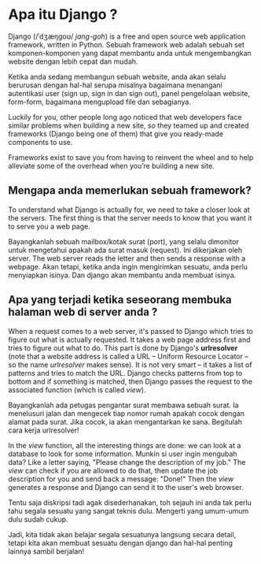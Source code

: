 # Apa itu Django ?

Django (/ˈdʒæŋɡoʊ/ *jang-goh*) is a free and open source web application framework, written in Python. Sebuah framework web adalah sebuah set komponen-komponen yang dapat membantu anda untuk mengembangkan website dengan lebih cepat dan mudah.

Ketika anda sedang membangun sebuah website, anda akan selalu berurusan dengan hal-hal serupa misalnya bagaimana menangani autentikasi user (sign up, sign in dan sign out), panel pengelolaan website, form-form, bagaimana mengupload file dan sebagianya.

Luckily for you, other people long ago noticed that web developers face similar problems when building a new site, so they teamed up and created frameworks (Django being one of them) that give you ready-made components to use.

Frameworks exist to save you from having to reinvent the wheel and to help alleviate some of the overhead when you’re building a new site.

## Mengapa anda memerlukan sebuah framework?

To understand what Django is actually for, we need to take a closer look at the servers. The first thing is that the server needs to know that you want it to serve you a web page.

Bayangkanlah sebuah mailbox/kotak surat (port), yang selalu dimonitor untuk mengetahui apakah ada surat masuk (request). Ini dikerjakan oleh server. The web server reads the letter and then sends a response with a webpage. Akan tetapi, ketika anda ingin mengirimkan sesuatu, anda perlu menyiapkan isinya. Dan django akan membantu anda membuat isinya.

## Apa yang terjadi ketika seseorang membuka halaman web di server anda ?

When a request comes to a web server, it's passed to Django which tries to figure out what is actually requested. It takes a web page address first and tries to figure out what to do. This part is done by Django's **urlresolver** (note that a website address is called a URL – Uniform Resource Locator – so the name *urlresolver* makes sense). It is not very smart – it takes a list of patterns and tries to match the URL. Django checks patterns from top to bottom and if something is matched, then Django passes the request to the associated function (which is called *view*).

Bayangkanlah ada petugas pengantar surat membawa sebuah surat. Ia menelusuri jalan dan mengecek tiap nomor rumah apakah cocok dengan alamat pada surat. Jika cocok, ia akan mengantarkan ke sana. Begitulah cara kerja urlresolver!

In the *view* function, all the interesting things are done: we can look at a database to look for some information. Munkin si user ingin mengubah data? Like a letter saying, "Please change the description of my job." The *view* can check if you are allowed to do that, then update the job description for you and send back a message: "Done!" Then the *view* generates a response and Django can send it to the user's web browser.

Tentu saja diskripsi tadi agak disederhanakan, toh sejauh ini anda tak perlu tahu segala sesuatu yang sangat teknis dulu. Mengerti yang umum-umum dulu sudah cukup.

Jadi, kita tidak akan belajar segala sesuatunya langsung secara detail, tetapi kita akan membuat sesuatu dengan django dan hal-hal penting lainnya sambil berjalan!